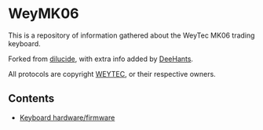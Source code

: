 # WeyMK06

This is a repository of information gathered about the WeyTec MK06 trading keyboard.

Forked from [dilucide](https://github.com/dilucide/WeyMK06), with extra info added by [DeeHants](https://github.com/DeeHants).

All protocols are copyright [WEYTEC](https://www.weytec.com/), or their respective owners.

## Contents

* [Keyboard hardware/firmware](hardware.md)